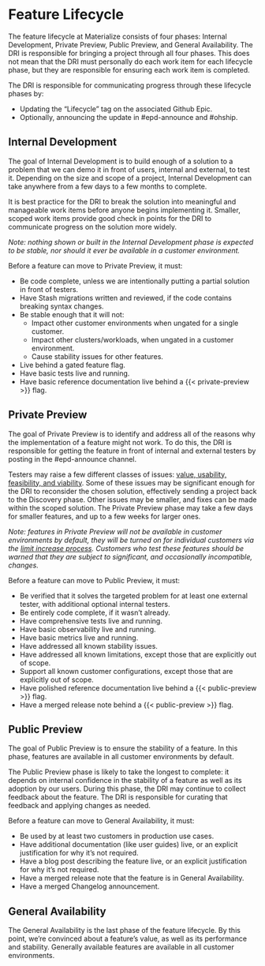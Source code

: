 # Feature Lifecycle

The feature lifecycle at Materialize consists of four phases:
Internal Development, Private Preview, Public Preview, and General
Availability. The DRI is responsible for bringing a project through
all four phases. This does not mean that the DRI must personally
do each work item for each lifecycle phase, but they are responsible
for ensuring each work item is completed.

The DRI is responsible for communicating progress through these
lifecycle phases by:

- Updating the “Lifecycle” tag on the associated Github Epic.
- Optionally, announcing the update in #epd-announce and #ohship.

## Internal Development

The goal of Internal Development is to build enough of a solution
to a problem that we can demo it in front of users, internal and external,
to test it. Depending on the size and scope of a project,
Internal Development can take anywhere from a few days to a few months to complete.

It is best practice for the DRI to break the solution into meaningful
and manageable work items before anyone begins implementing it.
Smaller, scoped work items provide good check in points for the
DRI to communicate progress on the solution more widely.

_Note: nothing shown or built in the Internal Development phase is
expected to be stable, nor should it ever be available in a customer environment._

Before a feature can move to Private Preview, it must:

- Be code complete, unless we are intentionally putting a
  partial solution in front of testers.
- Have Stash migrations written and reviewed, if the code contains
  breaking syntax changes.
- Be stable enough that it will not:
    - Impact other customer environments when ungated for a single customer.
    - Impact other clusters/workloads, when ungated in a customer environment.
    - Cause stability issues for other features.
- Live behind a gated feature flag.
- Have basic tests live and running.
- Have basic reference documentation live behind a {{< private-preview >}} flag.

## Private Preview

The goal of Private Preview is to identify and address all of
the reasons why the implementation of a feature might not work.
To do this, the DRI is responsible for getting the feature in
front of internal and external testers by posting in the
#epd-announce channel.

Testers may raise a few different classes of issues:
[value, usability, feasibility, and viability](https://www.svpg.com/four-big-risks/).
Some of these issues may be significant enough for the DRI to
reconsider the chosen solution, effectively sending a project
back to the Discovery phase. Other issues may be smaller, and
fixes can be made within the scoped solution. The Private Preview
phase may take a few days for smaller features, and up to a few
weeks for larger ones.

_Note: features in Private Preview will not be available in
customer environments by default, they will be turned on for
individual customers via the
[limit increase process](https://www.notion.so/Adjusting-environment-limits-ba79e95871734ab2a292ecc8698d01e9).
Customers who test these features should be warned that they
are subject to significant, and occasionally incompatible, changes._

Before a feature can move to Public Preview, it must:

- Be verified that it solves the targeted problem for at least
  one external tester, with additional optional internal testers.
- Be entirely code complete, if it wasn’t already.
- Have comprehensive tests live and running.
- Have basic observability live and running.
- Have basic metrics live and running.
- Have addressed all known stability issues.
- Have addressed all known limitations, except those that are explicitly out of scope.
- Support all known customer configurations, except those that are explicitly out of scope.
- Have polished reference documentation live behind a {{< public-preview >}} flag.
- Have a merged release note behind a {{< public-preview >}} flag.

## Public Preview

The goal of Public Preview is to ensure the stability of a
feature. In this phase, features are available in all customer
environments by default.

The Public Preview phase is likely to take the longest to
complete: it depends on internal confidence in the stability of
a feature as well as its adoption by our users. During this phase,
the DRI may continue to collect feedback about the feature. The
DRI is responsible for curating that feedback and applying
changes as needed.

Before a feature can move to General Availability, it must:

- Be used by at least two customers in production use cases.
- Have additional documentation (like user guides) live, or
  an explicit justification for why it’s not required.
- Have a blog post describing the feature live, or an explicit
  justification for why it’s not required.
- Have a merged release note that the feature is in General Availability.
- Have a merged Changelog announcement.

## General Availability

The General Availability is the last phase of the feature
lifecycle. By this point, we’re convinced about a feature’s value,
as well as its performance and stability. Generally available
features are available in all customer environments.
